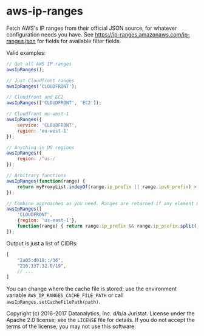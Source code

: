 # aws-ip-ranges

Fetch AWS's IP ranges from their official JSON source, for whatever configuration needs you have. See https://ip-ranges.amazonaws.com/ip-ranges.json for fields for available filter fields.

Valid examples:

```javascript
// Get all AWS IP ranges
awsIpRanges();

// Just Cloudfront ranges
awsIpRanges('CLOUDFRONT');

// Cloudfront and EC2
awsIpRanges(['CLOUDFRONT', 'EC2']);

// Cloudfront eu-west-1
awsIpRanges({
    service: 'CLOUDFRONT',
    region: 'eu-west-1'
});

// Anything in US regions
awsIpRanges({
    region: /^us-/
});

// Arbitrary functions
awsIpRanges(function(range) {
    return myProxyList.indexOf(range.ip_prefix || range.ipv6_prefix) > -1;
});

// Combine approaches as you need. Ranges are returned if any element matches.
awsIpRanges([
    'CLOUDFRONT',
    {region: 'us-east-1'},
    function(range) { return range.ip_prefix && range.ip_prefix.split('.')[2] < 200}
]);
```

Output is just a list of CIDRs:

```javascript
[
    "2a05:d018::/36",
    "216.137.32.0/19",
    // ...
]
```

You can change where the cache file is stored; use the environment variable `AWS_IP_RANGES_CACHE_FILE_PATH` or call `awsIpRanges.setCacheFilePath(path)`.

Copyright (c) 2016-2017 Datanalytics, Inc. d/b/a Juristat. License under the Apache 2.0 license; see the `LICENSE` file for details. If you do not accept the terms of the license, you may not use this software.
